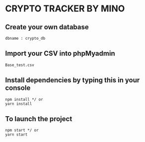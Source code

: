 # CRYPTO TRACKER BY MINO
## Create your own database
```
dbname : crypto_db
```
## Import your CSV into phpMyadmin
```
Base_test.csv

```

## Install dependencies by typing this in your console
```
npm install */ or 
yarn install

```
## To launch the project 
```
npm start */ or
yarn start 

```


